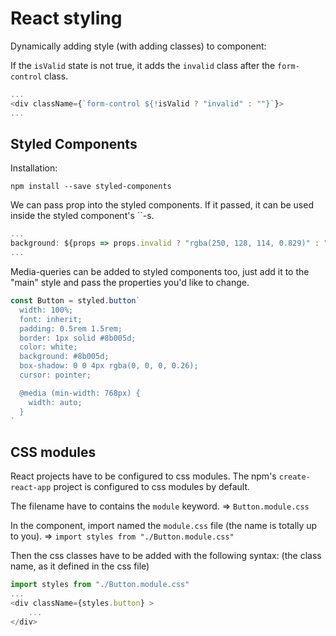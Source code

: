 # React styling

Dynamically adding style (with adding classes) to component:

If the `isValid` state is not true, it adds the `invalid` class after the `form-control` class.

```js
...
<div className={`form-control ${!isValid ? "invalid" : ""}`}>
...
```

## Styled Components

Installation:

`npm install --save styled-components`

We can pass prop into the styled components. If it passed, it can be used inside the styled component's ``-s.

```js
...
background: ${props => props.invalid ? "rgba(250, 128, 114, 0.829)" : "transparent"};
...
```

Media-queries can be added to styled components too, just add it to the "main" style and pass the properties you'd like to change.

```js
const Button = styled.button`
  width: 100%;
  font: inherit;
  padding: 0.5rem 1.5rem;
  border: 1px solid #8b005d;
  color: white;
  background: #8b005d;
  box-shadow: 0 0 4px rgba(0, 0, 0, 0.26);
  cursor: pointer;

  @media (min-width: 768px) {
    width: auto;
  }
`
```

## CSS modules

React projects have to be configured to css modules. The npm's `create-react-app` project is configured to css modules by default.

The filename have to contains the `module` keyword. => `Button.module.css`

In the component, import named the `module.css` file (the name is totally up to you). => `import styles from "./Button.module.css"`

Then the css classes have to be added with the following syntax: (the class name, as it defined in the css file)

```js
import styles from "./Button.module.css"
...
<div className={styles.button} >
    ...
</div>    
```
